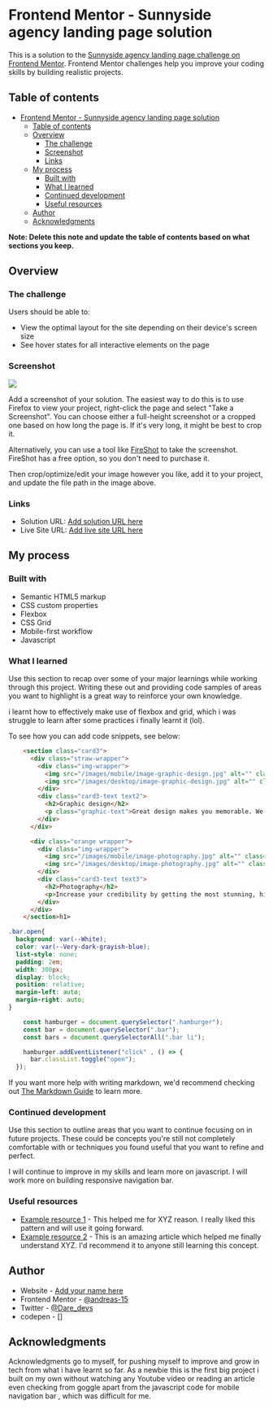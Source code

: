 # Frontend Mentor - Sunnyside agency landing page solution

This is a solution to the [Sunnyside agency landing page challenge on Frontend Mentor](https://www.frontendmentor.io/challenges/sunnyside-agency-landing-page-7yVs3B6ef). Frontend Mentor challenges help you improve your coding skills by building realistic projects.

## Table of contents

- [Frontend Mentor - Sunnyside agency landing page solution](#frontend-mentor---sunnyside-agency-landing-page-solution)
  - [Table of contents](#table-of-contents)
  - [Overview](#overview)
    - [The challenge](#the-challenge)
    - [Screenshot](#screenshot)
    - [Links](#links)
  - [My process](#my-process)
    - [Built with](#built-with)
    - [What I learned](#what-i-learned)
    - [Continued development](#continued-development)
    - [Useful resources](#useful-resources)
  - [Author](#author)
  - [Acknowledgments](#acknowledgments)

**Note: Delete this note and update the table of contents based on what sections you keep.**

## Overview

### The challenge

Users should be able to:

- View the optimal layout for the site depending on their device's screen size
- See hover states for all interactive elements on the page

### Screenshot

![](./screenshot.jpg)

Add a screenshot of your solution. The easiest way to do this is to use Firefox to view your project, right-click the page and select "Take a Screenshot". You can choose either a full-height screenshot or a cropped one based on how long the page is. If it's very long, it might be best to crop it.

Alternatively, you can use a tool like [FireShot](https://getfireshot.com/) to take the screenshot. FireShot has a free option, so you don't need to purchase it.

Then crop/optimize/edit your image however you like, add it to your project, and update the file path in the image above.

### Links

- Solution URL: [Add solution URL here](https://your-solution-url.com)
- Live Site URL: [Add live site URL here](https://your-live-site-url.com)

## My process

### Built with

- Semantic HTML5 markup
- CSS custom properties
- Flexbox
- CSS Grid
- Mobile-first workflow
- Javascript


### What I learned

Use this section to recap over some of your major learnings while working through this project. Writing these out and providing code samples of areas you want to highlight is a great way to reinforce your own knowledge.

i learnt how to effectively make use of flexbox and grid, which i was struggle to learn after some practices i finally learnt it (lol).

To see how you can add code snippets, see below:

```html
    <section class="card3">
      <div class="straw-wrapper">
        <div class="img-wrapper">
          <img src="/images/mobile/image-graphic-design.jpg" alt="" class="mobile">
          <img src="/images/desktop/image-graphic-design.jpg" alt="" class="desktop">
        </div>
        <div class="card3-text text2">
          <h2>Graphic design</h2>
          <p class="graphic-text">Great design makes you memorable. We deliver artwork that underscores your brand message and captures potential clients’ attention.</p>
        </div>
      </div>

      <div class="orange wrapper">
        <div class="img-wrapper">
          <img src="/images/mobile/image-photography.jpg" alt="" class="mobile">
          <img src="/images/desktop/image-photography.jpg" alt="" class="desktop">
        </div>
        <div class="card3-text text3">
          <h2>Photography</h2>
          <p>Increase your credibility by getting the most stunning, high-quality photos that improve your business image.</p>
        </div>
      </div>
    </section>h1>
```

```css
.bar.open{
  background: var(--White);
  color: var(--Very-dark-grayish-blue);
  list-style: none;
  padding: 2em;
  width: 300px;
  display: block;
  position: relative;
  margin-left: auto;
  margin-right: auto;
}
```

```js
    const hamburger = document.querySelector(".hamburger");
    const bar = document.querySelector(".bar");
    const bars = document.querySelectorAll(".bar li");

    hamburger.addEventListener("click" , () => {
      bar.classList.toggle("open");
  });
```

If you want more help with writing markdown, we'd recommend checking out [The Markdown Guide](https://www.markdownguide.org/) to learn more.


### Continued development

Use this section to outline areas that you want to continue focusing on in future projects. These could be concepts you're still not completely comfortable with or techniques you found useful that you want to refine and perfect.

I will continue to improve in my skills and learn more on javascript.
I will work more on building responsive navigation bar.

### Useful resources

- [Example resource 1](https://www.example.com) - This helped me for XYZ reason. I really liked this pattern and will use it going forward.
- [Example resource 2](https://www.example.com) - This is an amazing article which helped me finally understand XYZ. I'd recommend it to anyone still learning this concept.

## Author

- Website - [Add your name here](https://www.your-site.com)
- Frontend Mentor - [@andreas-15](https://www.frontendmentor.io/profile/andreas-15)
- Twitter - [@Dare_devs](https://www.twitter.com/Dare_devs)
- codepen - []


## Acknowledgments

Acknowledgments go to myself, for pushing myself to improve and grow in tech from what i have learnt so far. As a newbie this is the first big project i built on my own without watching any Youtube video or reading an article even checking from goggle apart from the javascript code for mobile navigation bar , which was difficult for me.

